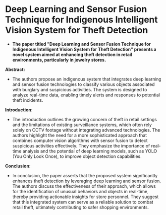 # Deep Learning and Sensor Fusion Technique for Indigenous Intelligent Vision System for Theft Detection

- **The paper titled "Deep Learning and Sensor Fusion Technique for Indigenous Intelligent Vision System for Theft Detection" presents a novel system aimed at enhancing theft detection in retail environments, particularly in jewelry stores.**

**Abstract:**
- The authors propose an indigenous system that integrates deep learning and sensor fusion technologies to classify various objects associated with burglary and suspicious activities. The system is designed to analyze real-time data, enabling timely alerts and responses to potential theft incidents.

**Introduction:**
- The introduction outlines the growing concern of theft in retail settings and the limitations of existing surveillance systems, which often rely solely on CCTV footage without integrating advanced technologies. The authors highlight the need for a more sophisticated approach that combines computer vision algorithms with sensor fusion to detect suspicious activities effectively. They emphasize the importance of real-time analysis and the potential of deep learning models, such as YOLO (You Only Look Once), to improve object detection capabilities.

**Conclusion:**
- In conclusion, the paper asserts that the proposed system significantly enhances theft detection by leveraging deep learning and sensor fusion. The authors discuss the effectiveness of their approach, which allows for the identification of unusual behaviors and objects in real-time, thereby providing actionable insights for store personnel. They suggest that this integrated system can serve as a reliable solution to combat retail theft, ultimately contributing to safer shopping environments.
